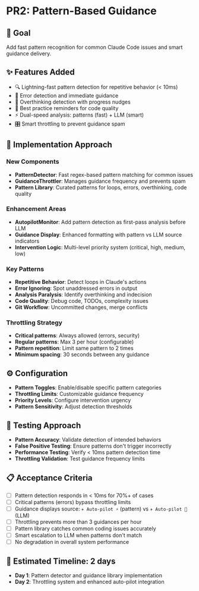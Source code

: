 # PR2: Pattern-Based Guidance

## 🎯 Goal
Add fast pattern recognition for common Claude Code issues and smart guidance delivery.

## ✨ Features Added
- 🔍 Lightning-fast pattern detection for repetitive behavior (< 10ms)
- 🚨 Error detection and immediate guidance
- 🤔 Overthinking detection with progress nudges
- 📝 Best practice reminders for code quality
- ⚡ Dual-speed analysis: patterns (fast) + LLM (smart)
- 🎛 Smart throttling to prevent guidance spam

## 📁 Implementation Approach

### New Components
- **PatternDetector**: Fast regex-based pattern matching for common issues
- **GuidanceThrottler**: Manages guidance frequency and prevents spam
- **Pattern Library**: Curated patterns for loops, errors, overthinking, code quality

### Enhancement Areas
- **AutopilotMonitor**: Add pattern detection as first-pass analysis before LLM
- **Guidance Display**: Enhanced formatting with pattern vs LLM source indicators
- **Intervention Logic**: Multi-level priority system (critical, high, medium, low)

### Key Patterns
- **Repetitive Behavior**: Detect loops in Claude's actions
- **Error Ignoring**: Spot unaddressed errors in output
- **Analysis Paralysis**: Identify overthinking and indecision
- **Code Quality**: Debug code, TODOs, complexity issues
- **Git Workflow**: Uncommitted changes, merge conflicts

### Throttling Strategy
- **Critical patterns**: Always allowed (errors, security)
- **Regular patterns**: Max 3 per hour (configurable)
- **Pattern repetition**: Limit same pattern to 2 times
- **Minimum spacing**: 30 seconds between any guidance

## ⚙️ Configuration
- **Pattern Toggles**: Enable/disable specific pattern categories
- **Throttling Limits**: Customizable guidance frequency
- **Priority Levels**: Configure intervention urgency
- **Pattern Sensitivity**: Adjust detection thresholds

## 🧪 Testing Approach
- **Pattern Accuracy**: Validate detection of intended behaviors
- **False Positive Testing**: Ensure patterns don't trigger incorrectly
- **Performance Testing**: Verify < 10ms pattern detection time
- **Throttling Validation**: Test guidance frequency limits

## 📋 Acceptance Criteria
- [ ] Pattern detection responds in < 10ms for 70%+ of cases
- [ ] Critical patterns (errors) bypass throttling limits
- [ ] Guidance displays source: `✈️ Auto-pilot ⚡` (pattern) vs `✈️ Auto-pilot 🧠` (LLM)
- [ ] Throttling prevents more than 3 guidances per hour
- [ ] Pattern library catches common coding issues accurately
- [ ] Smart escalation to LLM when patterns don't match
- [ ] No degradation in overall system performance

## 🚀 Estimated Timeline: 2 days
- **Day 1**: Pattern detector and guidance library implementation
- **Day 2**: Throttling system and enhanced auto-pilot integration